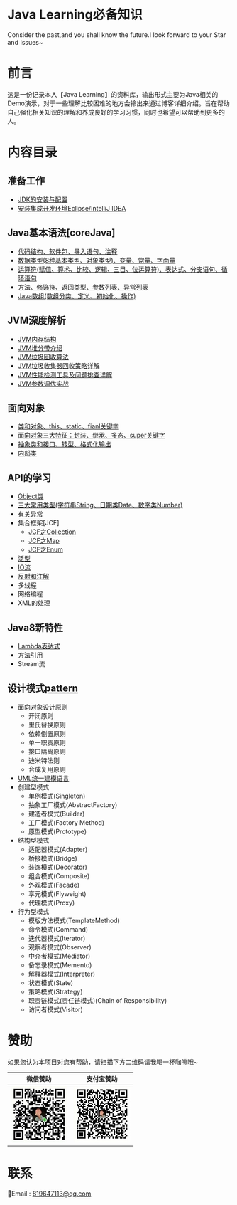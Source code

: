 
# Java Learning必备知识
Consider the past,and you shall know the future.I look forward to your Star and Issues~
# 前言
这是一份记录本人【Java Learning】的资料库，输出形式主要为Java相关的Demo演示，对于一些理解比较困难的地方会拎出来通过博客详细介绍。旨在帮助自己强化相关知识的理解和养成良好的学习习惯，同时也希望可以帮助到更多的人。  
# 内容目录
## 准备工作
* [JDK的安装与配置](https://www.aizhangyao.com/JavaSE/javase/jdk-install-and-config.html)
* [安装集成开发环境Eclipse/IntelliJ IDEA](https://www.aizhangyao.com/JavaSE/javase/install-eclipse-and-intellij-idea.html)
## Java基本语法[coreJava]
* [代码结构、软件包、导入语句、注释](https://www.aizhangyao.com/JavaSE/javase/code-package-import-comment.html)
* [数据类型(8种基本类型、对象类型)、变量、常量、字面量](https://www.aizhangyao.com/JavaSE/javase/datatype-variable-constant-literal.html)
* [运算符(赋值、算术、比较、逻辑、三目、位运算符)、表达式、分支语句、循环语句](https://www.aizhangyao.com/JavaSE/javase/java-operator-experssion-branch-loop.html)
* [方法、修饰符、返回类型、参数列表、异常列表](https://www.aizhangyao.com/JavaSE/javase/java-method-modifier-returntype-parameter-exception.html)
* [Java数组(数组分类、定义、初始化、操作)](https://www.aizhangyao.com/JavaSE/javase/java-array.html)
## JVM深度解析
* [JVM内存结构](https://www.aizhangyao.com/JavaSE/javase/jvm-memory-structure.html)
* [JVM堆分带介绍]()
* [JVM垃圾回收算法]()
* [JVM垃圾收集器回收策略详解]()
* [JVM性能检测工具及问题排查详解]()
* [JVM参数调优实战]()
## 面向对象
* [类和对象、this、static、fianl关键字](https://www.aizhangyao.com/javase/java-class-object-this-static-final.html)
* [面向对象三大特征：封装、继承、多态、super关键字](https://www.aizhangyao.com/javase/oo-encapsulation-inheritance-polymorphic-super.html)
* [抽象类和接口、转型、格式化输出](https://www.aizhangyao.com/javase/abstract-interface-casting-printf.html)
* [内部类](https://www.aizhangyao.com/javase/java-inner-class.html)
## API的学习
* [Object类](https://www.aizhangyao.com/java-object.html)
* [三大常用类型(字符串String、日期类Date、数字类Number)](https://www.aizhangyao.com/javase/java-string-date-number.html)
* [有关异常](https://www.aizhangyao.com/javase/java-exception-class.html)
* 集合框架[JCF]
	* [JCF之Collection](https://www.aizhangyao.com/javase/jcf-collection.html)
	* [JCF之Map](https://www.aizhangyao.com/javase/jcf-map.html)
	* [JCF之Enum](https://www.aizhangyao.com/javase/jcf-enum.html)
* [泛型](https://www.aizhangyao.com/javase/generic-type.html)
* [IO流](https://www.aizhangyao.com/javase/io-stream.html)
* [反射和注解](https://www.aizhangyao.com/javase/reflect-and-annotation.html)
* 多线程
* 网络编程
* XML的处理
## Java8新特性
* [Lambda表达式](https://www.aizhangyao.com/javase/jdk-8-lambda.html)
* 方法引用
* Stream流
## 设计模式[pattern](http://c.biancheng.net/design_pattern/)
* 面向对象设计原则
	* 开闭原则
	* 里氏替换原则
	* 依赖倒置原则
	* 单一职责原则
	* 接口隔离原则
	* 迪米特法则
	* 合成复用原则
* [UML统一建模语言](https://www.aizhangyao.com/javase/uml.html)
* 创建型模式
	* 单例模式(Singleton)
	* 抽象工厂模式(AbstractFactory)
	* 建造者模式(Builder)
	* 工厂模式(Factory Method)
	* 原型模式(Prototype)
* 结构型模式
	* 适配器模式(Adapter)
	* 桥接模式(Bridge)
	* 装饰模式(Decorator)
	* 组合模式(Composite)
	* 外观模式(Facade)
	* 享元模式(Flyweight)
	* 代理模式(Proxy)
* 行为型模式
	* 模版方法模式(TemplateMethod)
	* 命令模式(Command)
	* 迭代器模式(Iterator)
	* 观察者模式(Observer)
	* 中介者模式(Mediator)
	* 备忘录模式(Memento)
	* 解释器模式(Interpreter)
	* 状态模式(State)
	* 策略模式(Strategy)
	* 职责链模式(责任链模式)(Chain of Responsibility)
	* 访问者模式(Visitor)

# 赞助
如果您认为本项目对您有帮助，请扫描下方二维码请我喝一杯咖啡哦~

| 微信赞助             | 支付宝赞助            |
| -------------------- | --------------------- |
| ![微信](images/wechat.jpg) | ![支付宝](images/alipay.jpg) |


# 联系
:e-mail:Email : <819647113@qq.com>